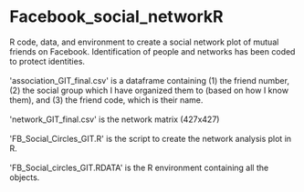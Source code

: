 # Facebook_social_networkR
R code, data, and environment to create a social network plot of mutual friends on Facebook. Identification of people and networks has been coded to protect identities.</br></br>
'association_GIT_final.csv' is a dataframe containing (1) the friend number, (2) the social group which I have organized them to (based on how I know them), and (3) the friend code, which is their name.</br></br>
'network_GIT_final.csv' is the network matrix (427x427)</br></br>
'FB_Social_Circles_GIT.R' is the script to create the network analysis plot in R.</br></br>
'FB_Social_circles_GIT.RDATA' is the R environment containing all the objects.</br></br>
